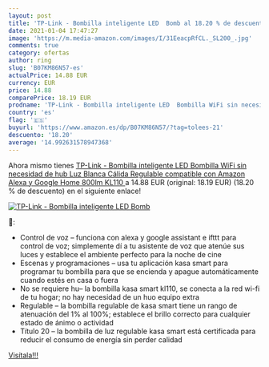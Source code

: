 ```yaml
---
layout: post
title: 'TP-Link - Bombilla inteligente LED  Bomb al 18.20 % de descuento'
date: 2021-01-04 17:47:27
image: 'https://m.media-amazon.com/images/I/31EeacpRfCL._SL200_.jpg'
comments: true
category: ofertas
author: ring
slug: 'B07KM86N57-es'
actualPrice: 14.88 EUR
currency: EUR
price: 14.88
comparePrice: 18.19 EUR
prodname: 'TP-Link - Bombilla inteligente LED  Bombilla WiFi sin necesidad de hub  Luz Blanca Cálida Regulable  compatible con Amazon Alexa y Google Home  800lm  KL110 '
country: 'es'
flag: '🇪🇸'
buyurl: 'https://www.amazon.es/dp/B07KM86N57/?tag=tolees-21'
descuento: '18.20'
average: '14.992631578947368'
---
```


Ahora mismo tienes [TP-Link - Bombilla inteligente LED  Bombilla WiFi sin necesidad de hub  Luz Blanca Cálida Regulable  compatible con Amazon Alexa y Google Home  800lm  KL110 ](https://www.amazon.es/dp/B07KM86N57/?tag=tolees-21) a 14.88 EUR (original: 18.19 EUR) (18.20 %  de descuento) en el siguiente enlace!

[![TP-Link - Bombilla inteligente LED  Bomb](https://m.media-amazon.com/images/I/31EeacpRfCL._SL200_.jpg)](https://www.amazon.es/dp/B07KM86N57/?tag=tolees-21)

🔎:

- Control de voz – funciona con alexa y google assistant e ifttt para control de voz; simplemente dí a tu asistente de voz que atenúe sus luces y establece el ambiente perfecto para la noche de cine
- Escenas y programaciones – usa tu aplicación kasa smart para programar tu bombilla para que se encienda y apague automáticamente cuando estés en casa o fuera
- No se requiere hu– la bombilla kasa smart kl110, se conecta a la red wi-fi de tu hogar; no hay necesidad de un huo equipo extra
- Regulable – la bombilla regulable de kasa smart tiene un rango de atenuación del 1% al 100%; establece el brillo correcto para cualquier estado de ánimo o actividad
- Título 20 – la bombilla de luz regulable kasa smart está certificada para reducir el consumo de energía sin perder calidad

[Visítala!!!](https://www.amazon.es/dp/B07KM86N57/?tag=tolees-21)

